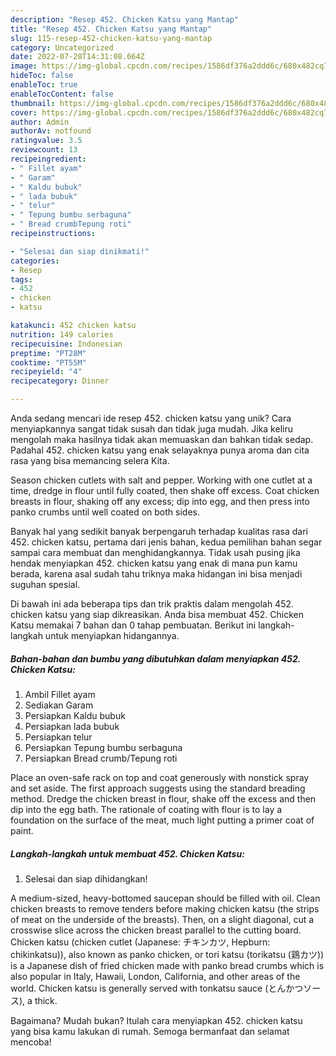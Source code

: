 ```yaml
---
description: "Resep 452. Chicken Katsu yang Mantap"
title: "Resep 452. Chicken Katsu yang Mantap"
slug: 115-resep-452-chicken-katsu-yang-mantap
category: Uncategorized
date: 2022-07-28T14:31:08.664Z
image: https://img-global.cpcdn.com/recipes/1586df376a2ddd6c/680x482cq70/452-chicken-katsu-foto-resep-utama.jpg
hideToc: false
enableToc: true
enableTocContent: false
thumbnail: https://img-global.cpcdn.com/recipes/1586df376a2ddd6c/680x482cq70/452-chicken-katsu-foto-resep-utama.jpg
cover: https://img-global.cpcdn.com/recipes/1586df376a2ddd6c/680x482cq70/452-chicken-katsu-foto-resep-utama.jpg
author: Admin
authorAv: notfound
ratingvalue: 3.5
reviewcount: 13
recipeingredient:
- " Fillet ayam"
- " Garam"
- " Kaldu bubuk"
- " lada bubuk"
- " telur"
- " Tepung bumbu serbaguna"
- " Bread crumbTepung roti"
recipeinstructions:

- "Selesai dan siap dinikmati!"
categories:
- Resep
tags:
- 452
- chicken
- katsu

katakunci: 452 chicken katsu 
nutrition: 149 calories
recipecuisine: Indonesian
preptime: "PT28M"
cooktime: "PT55M"
recipeyield: "4"
recipecategory: Dinner

---
```





Anda sedang mencari ide resep 452. chicken katsu yang unik? Cara menyiapkannya sangat tidak susah dan tidak juga mudah. Jika keliru mengolah maka hasilnya tidak akan memuaskan dan bahkan tidak sedap. Padahal 452. chicken katsu yang enak selayaknya punya aroma dan cita rasa yang bisa memancing selera Kita.





Season chicken cutlets with salt and pepper. Working with one cutlet at a time, dredge in flour until fully coated, then shake off excess. Coat chicken breasts in flour, shaking off any excess; dip into egg, and then press into panko crumbs until well coated on both sides.

Banyak hal yang sedikit banyak berpengaruh terhadap kualitas rasa dari 452. chicken katsu, pertama dari jenis bahan, kedua pemilihan bahan segar sampai cara membuat dan menghidangkannya. Tidak usah pusing jika hendak menyiapkan 452. chicken katsu yang enak di mana pun kamu berada, karena asal sudah tahu triknya maka hidangan ini bisa menjadi suguhan spesial.






Di bawah ini ada beberapa tips dan trik praktis dalam mengolah 452. chicken katsu yang siap dikreasikan. Anda bisa membuat 452. Chicken Katsu memakai 7 bahan dan 0 tahap pembuatan. Berikut ini langkah-langkah untuk menyiapkan hidangannya.

<!--inarticleads1-->

##### Bahan-bahan dan bumbu yang dibutuhkan dalam menyiapkan 452. Chicken Katsu:

1. Ambil  Fillet ayam
1. Sediakan  Garam
1. Persiapkan  Kaldu bubuk
1. Persiapkan  lada bubuk
1. Persiapkan  telur
1. Persiapkan  Tepung bumbu serbaguna
1. Persiapkan  Bread crumb/Tepung roti


Place an oven-safe rack on top and coat generously with nonstick spray and set aside. The first approach suggests using the standard breading method. Dredge the chicken breast in flour, shake off the excess and then dip into the egg bath. The rationale of coating with flour is to lay a foundation on the surface of the meat, much light putting a primer coat of paint. 

<!--inarticleads2-->

##### Langkah-langkah untuk membuat 452. Chicken Katsu:


1. Selesai dan siap dihidangkan!

A medium-sized, heavy-bottomed saucepan should be filled with oil. Clean chicken breasts to remove tenders before making chicken katsu (the strips of meat on the underside of the breasts). Then, on a slight diagonal, cut a crosswise slice across the chicken breast parallel to the cutting board. Chicken katsu (chicken cutlet (Japanese: チキンカツ, Hepburn: chikinkatsu)), also known as panko chicken, or tori katsu (torikatsu (鶏カツ)) is a Japanese dish of fried chicken made with panko bread crumbs which is also popular in Italy, Hawaii, London, California, and other areas of the world. Chicken katsu is generally served with tonkatsu sauce (とんかつソース), a thick. 

Bagaimana? Mudah bukan? Itulah cara menyiapkan 452. chicken katsu yang bisa kamu lakukan di rumah. Semoga bermanfaat dan selamat mencoba!
